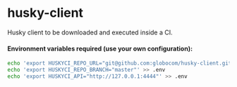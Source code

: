 # husky-client
Husky client to be downloaded and executed inside a CI.

#### Environment variables required (use your own configuration):

```sh
echo 'export HUSKYCI_REPO_URL="git@github.com:globocom/husky-client.git"' > .env
echo 'export HUSKYCI_REPO_BRANCH="master"' >> .env
echo 'export HUSKYCI_API="http://127.0.0.1:4444"' >> .env
```


